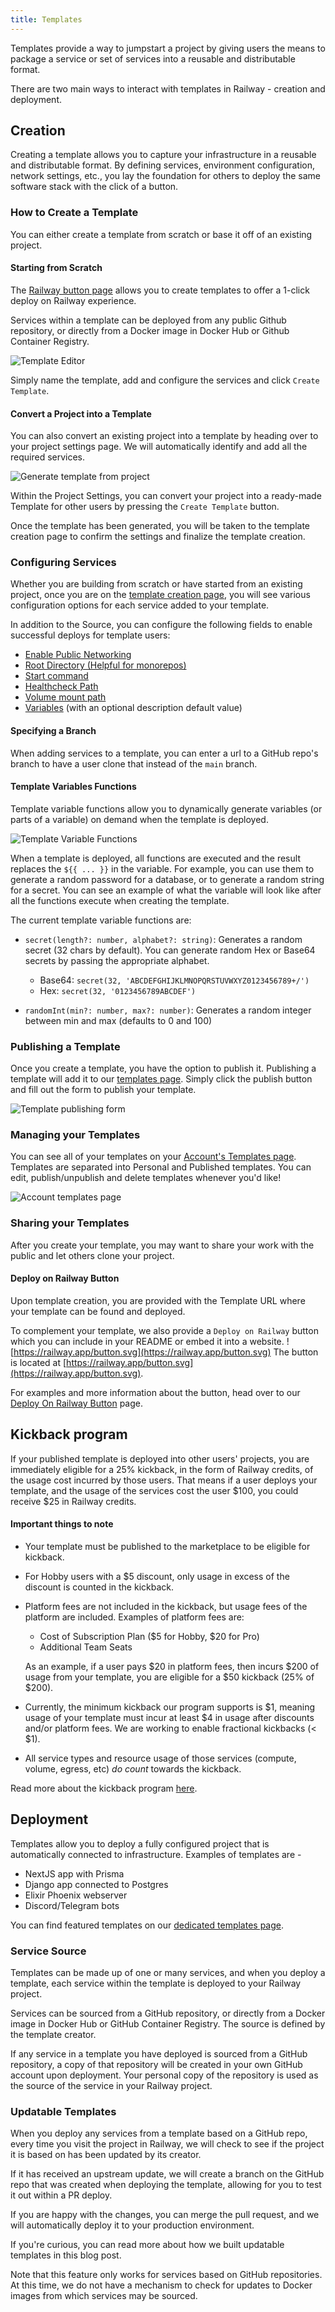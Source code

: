 ```yaml
---
title: Templates
---
```


Templates provide a way to jumpstart a project by giving users the means to package a service or set of services into a reusable and distributable format.

There are two main ways to interact with templates in Railway - creation and deployment.

## Creation

Creating a template allows you to capture your infrastructure in a reusable and distributable format.  By defining services, environment configuration, network settings, etc., you lay the foundation for others to deploy the same software stack with the click of a button.

### How to Create a Template

You can either create a template from scratch or base it off of an existing project.

#### Starting from Scratch

The [Railway button page](https://railway.app/button) allows you to create templates to offer a 1-click deploy on Railway experience.

Services within a template can be deployed from any public Github repository, or directly from a Docker image in Docker Hub or Github Container Registry.

<Image src="https://res.cloudinary.com/railway/image/upload/v1656470421/docs/template-editor_khw8n6.png"
alt="Template Editor"
layout="intrinsic"
width={1218} height={1120} quality={80} />

Simply name the template, add and configure the services and click `Create Template`.

#### Convert a Project into a Template

You can also convert an existing project into a template by heading over to your project settings page. We will automatically identify and add all the required services.

<Image
src="https://res.cloudinary.com/railway/image/upload/v1680277820/CleanShot_2023-03-31_at_19.47.55_2x_yvr9hb.png"
alt="Generate template from project"
layout="intrinsic"
width={1599}
height={899}
quality={80}
/>

Within the Project Settings, you can convert your project into a ready-made Template for other users by pressing the `Create Template` button.

Once the template has been generated, you will be taken to the template creation page to confirm the settings and finalize the template creation.

### Configuring Services

Whether you are building from scratch or have started from an existing project, once you are on the [template creation page](https://railway.app/button), you will see various configuration options for each service added to your template.

In addition to the Source, you can configure the following fields to enable successful deploys for template users:

- [Enable Public Networking](/deploy/exposing-your-app)
- [Root Directory (Helpful for monorepos)](/deploy/monorepo)
- [Start command](/deploy/deployments#start-command)
- [Healthcheck Path](/deploy/healthchecks)
- [Volume mount path](/reference/volumes)
- [Variables](/develop/variables) (with an optional description default value)

#### Specifying a Branch

When adding services to a template, you can enter a url to a GitHub repo's branch to have a user clone that instead of the `main` branch.

#### Template Variables Functions

Template variable functions allow you to dynamically generate variables (or parts of a variable) on demand when the template is deployed.

<Image src="https://res.cloudinary.com/railway/image/upload/v1690581532/docs/screenshot-2023-07-28-15.31.42_tjgp1e.png"
alt="Template Variable Functions"
layout="intrinsic"
width={624} height={497} quality={100} />

When a template is deployed, all functions are executed and the result replaces the `${{ ... }}` in the variable. For example, you can use them to generate a random password for a database, or to generate a random string for a secret. You can see an example of what the variable will look like after all the functions execute when creating the template.

The current template variable functions are:

- `secret(length?: number, alphabet?: string)`: Generates a random secret (32 chars by default).  You can generate random Hex or Base64 secrets by passing the appropriate alphabet.
    
    - Base64: `secret(32, 'ABCDEFGHIJKLMNOPQRSTUVWXYZ0123456789+/')`
    - Hex: `secret(32, '0123456789ABCDEF')`

- `randomInt(min?: number, max?: number)`: Generates a random integer between min and max (defaults to 0 and 100)

### Publishing a Template

Once you create a template, you have the option to publish it. Publishing a template will add it to our [templates page](https://railway.app/templates). Simply click the publish button and fill out the form to publish your template.

<Image src="https://res.cloudinary.com/railway/image/upload/v1680281251/CleanShot_2023-03-31_at_20.46.28_2x_tjjpna.png"
  alt="Template publishing form"
  layout="intrinsic"
  width={1514}
  height={2490}
  quality={80}
/>

### Managing your Templates

You can see all of your templates on your [Account's Templates page](https://railway.app/account/templates). Templates are separated into Personal and Published templates. You can edit, publish/unpublish and delete templates whenever you'd like!

<Image src="https://res.cloudinary.com/railway/image/upload/v1680281548/CleanShot_2023-03-31_at_20.51.43_2x_j8a83x.png"
 alt="Account templates page"
 layout="intrinsic"
 height={3080}
 width={3100}
 quality={80}
/>

### Sharing your Templates

After you create your template, you may want to share your work with the public and let others clone your project.

#### Deploy on Railway Button

Upon template creation, you are provided with the Template URL where your template can be found and deployed.  

To complement your template, we also provide a `Deploy on Railway` button which you can include in your README or embed it into a website.
![https://railway.app/button.svg](https://railway.app/button.svg)
The button is located at [https://railway.app/button.svg](https://railway.app/button.svg).

For examples and more information about the button, head over to our [Deploy On Railway Button](/deploy/deploy-on-railway-button) page.

## Kickback program

If your published template is deployed into other users' projects, you are immediately eligible for a 25% kickback, in the form of Railway credits, of the usage cost incurred by those users.  That means if a user deploys your template, and the usage of the services cost the user $100, you could receive $25 in Railway credits.

#### Important things to note
- Your template must be published to the marketplace to be eligible for kickback.
- For Hobby users with a $5 discount, only usage in excess of the discount is counted in the kickback.
- Platform fees are not included in the kickback, but usage fees of the platform are included.  Examples of platform fees are:
  - Cost of Subscription Plan ($5 for Hobby, $20 for Pro)
  - Additional Team Seats
  
  As an example, if a user pays $20 in platform fees, then incurs $200 of usage from your template, you are eligible for a $50 kickback (25% of $200).
- Currently, the minimum kickback our program supports is $1, meaning usage of your template must incur at least $4 in usage after discounts and/or platform fees.  We are working to enable fractional kickbacks (< $1).
- All service types and resource usage of those services (compute, volume, egress, etc) *do count* towards the kickback.

Read more about the kickback program [here](https://railway.app/open-source-kickback).

## Deployment

Templates allow you to deploy a fully configured project that is automatically
connected to infrastructure. Examples of templates are -

- NextJS app with Prisma
- Django app connected to Postgres
- Elixir Phoenix webserver
- Discord/Telegram bots

You can find featured templates on our
[dedicated templates page](https://railway.app/templates).

### Service Source

Templates can be made up of one or many services, and when you deploy a template, each service within the template is deployed to your Railway project.

Services can be sourced from a GitHub repository, or directly from a Docker image in Docker Hub or GitHub Container Registry.  The source is defined by the template creator.

If any service in a template you have deployed is sourced from a GitHub repository, a copy of that repository will be created in your own GitHub account upon deployment.  Your personal copy of the repository is used as the source of the service in your Railway project.

### Updatable Templates

When you deploy any services from a template based on a GitHub repo, every time you visit the project in Railway, we will check to see if the project it is based on has been updated by its creator.

If it has received an upstream update, we will create a branch on the GitHub repo that was created when deploying the template, allowing for you to test it out within a PR deploy.

If you are happy with the changes, you can merge the pull request, and we will automatically deploy it to your production environment.

<Banner variant="info">
If you're curious, you can read more about how we built updatable templates in this <Link href="https://blog.railway.app/p/updatable-starters">blog post</Link>.
</Banner>

Note that this feature only works for services based on GitHub repositories.  At this time, we do not have a mechanism to check for updates to Docker images from which services may be sourced.